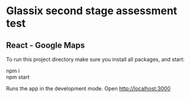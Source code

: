 # Glassix second stage assessment test


## React - Google Maps

To run this project directory make sure you install all packages, and start:

npm i  
npm start

Runs the app in the development mode.
Open [http://localhost:3000](http://localhost:3000)
